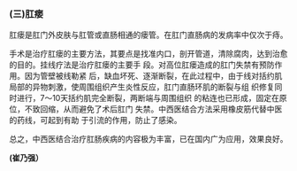 ###  (三)肛瘘  

肛瘘是肛门外皮肤与肛管或直肠相通的瘘管。在肛门直肠病的发病率中仅次于痔。

手术是治疗肛瘘的主要方法，其要点是找准内口，剖开管道，清除腐肉，达到治愈的目的。挂线疗法是治疗肛瘘的主要手 段。对高位肛瘘造成的肛门失禁有预防作用。因为管壁被线勒紧 后，缺血坏死、逐渐断裂，在此过程中，由于线对括约肌局部的异物刺激，使周围组织产生炎性反应，肛门直肠环肌的断裂与组 织修复同时进行，7〜10天括约肌完全断裂，两断端与周围组织 的粘连也已形成，固定在原位，不致回缩，从而避免了术后肛门  失禁。中西医结合方法采用橡皮筋代替中医的药线，可起到有助 于引流的作用，防止了感染。

总之，中西医结合治疗肛肠疾病的内容极为丰富，已在国内广为应用，效果良好。  

**(崔乃强）**
